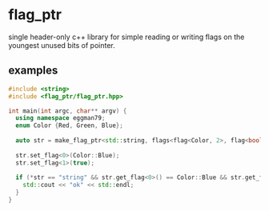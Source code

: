 # flag_ptr
single header-only c++ library for simple reading or writing flags on the youngest unused bits of pointer.

## examples
```C++
#include <string>
#include <flag_ptr/flag_ptr.hpp>

int main(int argc, char** argv) {
  using namespace eggman79;
  enum Color {Red, Green, Blue};
  
  auto str = make_flag_ptr<std::string, flags<flag<Color, 2>, flag<bool, 1>>>("string");
  
  str.set_flag<0>(Color::Blue);
  str.set_flag<1>(true);
  
  if (*str == "string" && str.get_flag<0>() == Color::Blue && str.get_flag<1>()) {
    std::cout << "ok" << std::endl;
  }
}
```
